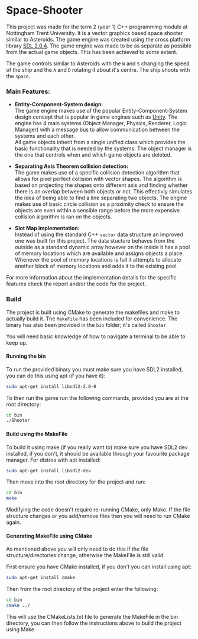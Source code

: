 # Space-Shooter

This project was made for the term 2 (year 1) C++ programming module at Nottingham Trent University. It is a vector graphics based space shooter similar to Asteroids. The game engine was created using the cross platform library [SDL 2.0.4](libsdl.org). The game engine was made to be as separate as possible from the actual game objects. This has been achieved to some extent.

The game controls similar to Asteroids with the `W` and `S` changing the speed of the ship and the `A` and `D` rotating it about it's centre. The ship shoots with the `space`.

### Main Features:

* **Entity-Component-System design:**  
The game engine makes use of the popular Entity-Component-System design concept that is popular in game engines such as [Unity](unity3d.com). The engine has 4 main systems (Object Manager, Physics, Renderer, Logic Manager) with a message bus to allow communication between the systems and each other.  
All game objects inherit from a single unified class which provides the basic functionality that is needed by the systems. The object manager is the one that controls when and which game objects are deleted.

* **Separating Axis Theorem collision detection:**  
The game makes use of a specific collision detection algorithm that allows for pixel perfect collision with vector shapes. The algorithm is based on projecting the shapes onto different axis and finding whether there is an overlap between both objects or not. This effectivly simulates the idea of being able to find a line separating two objects. The engine makes use of basic circle collision as a proximity check to ensure the objects are even within a sensible range before the more expensive collision algorithm is ran on the objects.

* **Slot Map implementation:**  
Instead of using the standard C++ `vector` data structure an improved one was built for this project. The data stucture behaves from the outside as a standard dynamic array however on the inside it has a pool of memory locations which are available and assigns objects a place. Whenever the pool of memory locations is full it attempts to allocate another block of memory locations and adds it to the existing pool.

For more information about the implementation details for the specific features check the report and/or the code for the project.

### Build

The project is built using CMake to generate the makefiles and make to actually build it. The `MakeFile` has been included for convenience. The binary has also been provided in the `bin` folder; it's called `Shooter`.

You will need basic knowledge of how to navigate a terminal to be able to keep up.

#### Running the bin

To run the provided binary you must make sure you have SDL2 installed, you can do this using apt (if you have it):

```sh
sudo apt-get install libsdl2-2.0-0
```

To then run the game run the following commands, provided you are at the root directory:

```sh
cd bin
./Shooter
```

#### Build using the MakeFile

To build it using make (if you really want to) make sure you have SDL2 dev installed, if you don't, it should be available through your favourite package manager. For distros with apt installed:

```sh
sudo apt-get install libsdl2-dev
```

Then move into the root directory for the project and run:

```sh
cd bin
make
```

Modifying the code doesn't require re-running CMake, only Make. If the file structure changes or you add/remove files then you will need to run CMake again.

#### Generating MakeFile using CMake

As mentioned above you will only need to do this if the file structure/directories change, otherwise the MakeFile is still valid.

First ensure you have CMake installed, if you don't you can install using apt:

```sh
sudo apt-get install cmake
```

Then from the root directory of the project enter the following:

```sh
cd bin
cmake ../
```

This will use the CMakeLists.txt file to generate the MakeFile in the bin directory, you can then follow the instructions above to build the project using Make.
